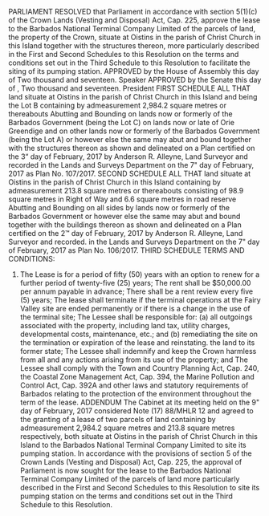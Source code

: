PARLIAMENT
RESOLVED that Parliament in accordance with section 5(1)(c) of the Crown Lands (Vesting and Disposal) Act, Cap. 225, approve the lease to the Barbados National Terminal Company Limited of the parcels of land, the property of the Crown, situate at Oistins in the parish of Christ Church in this Island together with the structures thereon, more particularly described in the First and Second Schedules to this Resolution on the terms and conditions set out in the Third Schedule to this Resolution to facilitate the siting of its pumping station.
APPROVED by the House of Assembly this
day of
Two thousand and seventeen.
Speaker
APPROVED by the Senate this
day of
, Two
thousand and seventeen.
President
FIRST SCHEDULE
ALL THAT land situate at Oistins in the parish of Christ Church in this Island and being the Lot B containing by admeasurement 2,984.2 square metres or thereabouts Abutting and Bounding on lands now or formerly of the Barbados Government (being the Lot C) on lands now or late of Orie Greendige and on other lands now or formerly of the Barbados Government (being the Lot A) or however else the same may abut and bound together with the structures thereon as shown and delineated on a Plan certified on the 3“ day of February, 2017 by Anderson R. Alleyne, Land Surveyor and recorded in the Lands and Surveys Department on the 7" day of February, 2017 as Plan No. 107/2017.
SECOND SCHEDULE
ALL THAT land situate at Oistins in the parish of Christ Church in this Island containing by admeasurement 213.8 square metres or thereabouts consisting of 98.9 square metres in Right of Way and 6.6 square metres in road reserve Abutting and Bounding on all sides by lands now or formerly of the Barbados Government or however else the same may abut and bound together with the buildings thereon as shown and delineated on a Plan certified on the 2™ day of February, 2017 by Anderson R. Alleyne, Land Surveyor and recorded. in the Lands and Surveys Department on the 7" day of February, 2017 as Plan No. 106/2017.
THIRD SCHEDULE
TERMS AND CONDITIONS:
1. The Lease is for a period of fifty (50) years with an option to renew for a further period of twenty-five (25) years;
The rent shall be $50,000.00 per annum payable in advance;
There shall be a rent review every five (5) years;
The lease shall terminate if the terminal operations at the Fairy Valley site are ended permanently or if there is a change in the use of the terminal site;
The Lessee shall be responsible for:
(a) all outgoings associated with the property, including land tax, utility charges, developmental costs, maintenance, etc.; and
(b) remediating the site on the termination or expiration of the lease and reinstating. the land to its former state;
The Lessee shall indemnify and keep the Crown harmless from all and any actions arising from its use of the property; and
The Lessee shall comply with the Town and Country Planning Act, Cap. 240, the Coastal Zone Management Act, Cap. 394, the Marine Pollution and Control Act, Cap. 392A and other laws and statutory requirements of Barbados relating to the protection of the environment throughout the term of the lease.
ADDENDUM
The Cabinet at its meeting held on the 9" day of February, 2017 considered Note (17) 88/MHLR 12 and agreed to the granting of a lease of two parcels of land containing by admeasurement 2,984.2 square metres and 213.8 square metres respectively, both situate at Oistins in the parish of Christ Church in this Island to the Barbados National Terminal Company Limited to site its pumping station.
In accordance with the provisions of section 5 of the Crown Lands (Vesting and Disposal) Act, Cap. 225, the approval of Parliament is now sought for the lease to the Barbados National Terminal Company Limited of the parcels of land more particularly described in the First and Second Schedules to this Resolution to site its pumping station on the terms and conditions set out in the Third Schedule to this Resolution.
